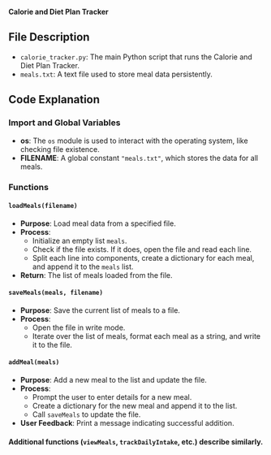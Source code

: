 **Calorie and Diet Plan Tracker**

## File Description
- `calorie_tracker.py`: The main Python script that runs the Calorie and Diet Plan Tracker.
- `meals.txt`: A text file used to store meal data persistently.

## Code Explanation
### Import and Global Variables
- **os**: The `os` module is used to interact with the operating system, like checking file existence.
- **FILENAME**: A global constant `"meals.txt"`, which stores the data for all meals.

### Functions
#### `loadMeals(filename)`
- **Purpose**: Load meal data from a specified file.
- **Process**:
  - Initialize an empty list `meals`.
  - Check if the file exists. If it does, open the file and read each line.
  - Split each line into components, create a dictionary for each meal, and append it to the `meals` list.
- **Return**: The list of meals loaded from the file.

#### `saveMeals(meals, filename)`
- **Purpose**: Save the current list of meals to a file.
- **Process**:
  - Open the file in write mode.
  - Iterate over the list of meals, format each meal as a string, and write it to the file.

#### `addMeal(meals)`
- **Purpose**: Add a new meal to the list and update the file.
- **Process**:
  - Prompt the user to enter details for a new meal.
  - Create a dictionary for the new meal and append it to the list.
  - Call `saveMeals` to update the file.
- **User Feedback**: Print a message indicating successful addition.

#### Additional functions (`viewMeals`, `trackDailyIntake`, etc.) describe similarly.


